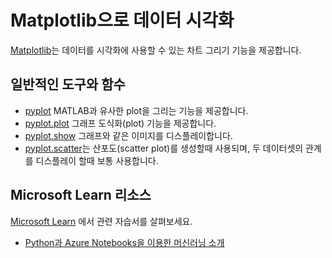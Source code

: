 # Matplotlib으로 데이터 시각화

[Matplotlib](https://matplotlib.org/)는 데이터를 시각화에 사용할 수 있는 차트 그리기 기능을 제공합니다.

## 일반적인 도구와 함수

- [pyplot](https://matplotlib.org/api/_as_gen/matplotlib.pyplot.html?highlight=pyplot#module-matplotlib.pyplot) MATLAB과 유사한 plot을 그리는 기능을 제공합니다.
- [pyplot.plot](https://matplotlib.org/api/_as_gen/matplotlib.pyplot.plot.html#matplotlib.pyplot.plot) 그래프 도식화(plot) 기능을 제공합니다.
- [pyplot.show](https://matplotlib.org/api/_as_gen/matplotlib.pyplot.show.html#matplotlib.pyplot.show) 그래프와 같은 이미지를 디스플레이합니다.
- [pyplot.scatter](https://matplotlib.org/api/_as_gen/matplotlib.pyplot.scatter.html?highlight=scatter%20plot#matplotlib.pyplot.scatter)는 산포도(scatter plot)를 생성할때 사용되며, 두 데이터셋의 관계를 디스플레이 할때 보통 사용합니다.

## Microsoft Learn 리소스

[Microsoft Learn](https://learn.microsoft.com/?WT.mc_id=python-c9-niner) 에서 관련 자습서를 살펴보세요.

- [Python과 Azure Notebooks을 이용한 머신러닝 소개](https://docs.microsoft.com/learn/paths/intro-to-ml-with-python/?WT.mc_id=python-c9-niner)

